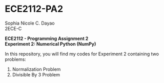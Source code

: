 # ECE2112-PA2
Sophia Nicole C. Dayao
<br>
2ECE-C

**ECE2112 - Programming Assignment 2
<br>
Experiment 2: Numerical Python (NumPy)**

In this repository, you will find my codes for Experiment 2 containing two problems:

1. Normalization Problem
2. Divisible By 3 Problem
